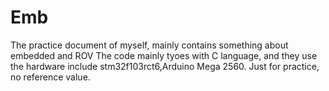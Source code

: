 # Emb
The practice document of myself, mainly contains something about embedded and ROV
The code mainly tyoes with C language, and they use the hardware include stm32f103rct6,Arduino Mega 2560.
Just for practice, no reference value.
